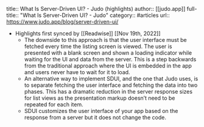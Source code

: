 title:: What Is Server-Driven UI? - Judo (highlights)
author:: [[judo.app]]
full-title:: "What Is Server-Driven UI? - Judo"
category:: #articles
url:: https://www.judo.app/blog/server-driven-ui/

- Highlights first synced by [[Readwise]] [[Nov 19th, 2022]]
	- The downside to this approach is that the user interface must be fetched every time the listing screen is viewed. The user is presented with a blank screen and shown a loading indicator while waiting for the UI and data from the server. This is a step backwards from the traditional approach where the UI is embedded in the app and users never have to wait for it to load.
	- An alternative way to implement SDUI, and the one that Judo uses, is to separate fetching the user interface and fetching the data into two phases. This has a dramatic reduction in the server response sizes for list views as the presentation markup doesn’t need to be repeated for each item.
	- SDUI customizes the user interface of your app based on the response from a server but it does not change the code.